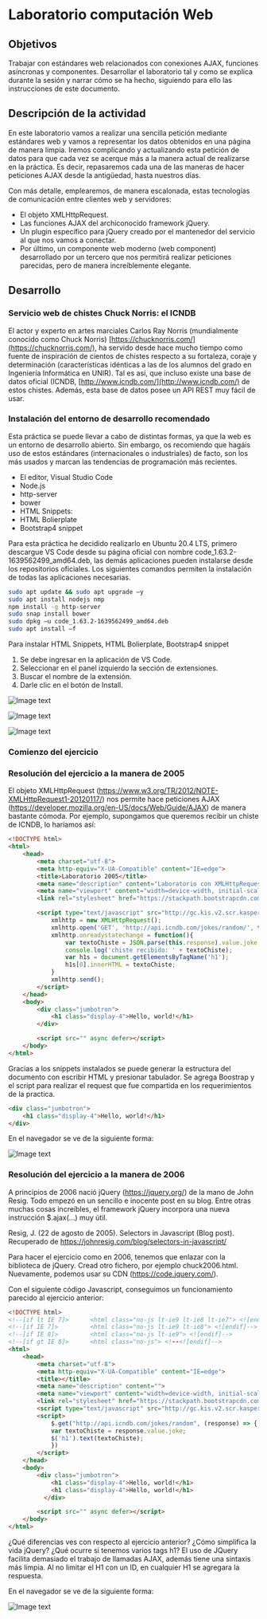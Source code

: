 # Laboratorio computación Web

## Objetivos

Trabajar con estándares web relacionados con conexiones AJAX, funciones asíncronas y componentes. Desarrollar el laboratorio tal y como se explica durante la sesión y narrar cómo se ha hecho, siguiendo para ello las instrucciones de este documento.

## Descripción de la actividad

En este laboratorio vamos a realizar una sencilla petición mediante estándares web y vamos a representar los datos obtenidos en una página de manera limpia. Iremos complicando y actualizando esta petición de datos para que cada vez se acerque más a la manera actual de realizarse en la práctica. Es decir, repasaremos cada una de las maneras de hacer peticiones AJAX desde la antigüedad, hasta nuestros días. 

Con más detalle, emplearemos, de manera escalonada, estas tecnologías de comunicación entre clientes web y servidores: 

- El objeto XMLHttpRequest. 
- Las funciones AJAX del archiconocido framework jQuery. 
- Un plugin específico para jQuery creado por el mantenedor del servicio al que nos vamos a conectar.  
- Por último, un componente web moderno (web component) desarrollado por un tercero que nos permitirá realizar peticiones parecidas, pero de manera increíblemente elegante. 

## Desarrollo

### Servicio web de chistes Chuck Norris: el ICNDB

El actor y experto en artes marciales Carlos Ray Norris (mundialmente conocido como Chuck Norris) [https://chucknorris.com/](https://chucknorris.com/), ha servido desde hace mucho tiempo como fuente de inspiración de cientos de chistes respecto a su fortaleza, coraje y determinación (características idénticas a las de los alumnos del grado en Ingeniería Informática en UNIR). Tal es así, que incluso existe una base de datos oficial (ICNDB, [http://www.icndb.com/](http://www.icndb.com/) de estos chistes. Además, esta base de datos posee un API REST muy fácil de usar.

### Instalación del entorno de desarrollo recomendado

Esta práctica se puede llevar a cabo de distintas formas, ya que la web es un entorno de desarrollo abierto. Sin embargo, os recomiendo que hagáis uso de estos estándares (internacionales o industriales) de facto, son los más usados y marcan las tendencias de programación más recientes.

- El editor, Visual Studio Code
- Node.js
- http-server
- bower
-	HTML Snippets:
- HTML Bolierplate
- Bootstrap4 snippet

Para esta práctica he decidido realizarlo en Ubuntu 20.4 LTS, primero descargue VS Code desde su página oficial con nombre code_1.63.2-1639562499_amd64.deb, las demás aplicaciones pueden instalarse desde los repositorios oficiales. Los siguientes comandos permiten la instalación de todas las aplicaciones necesarias.

```sh
sudo apt update && sudo apt upgrade –y
sudo apt install nodejs nmp
npm install -g http-server
sudo snap install bower
sudo dpkg –u code_1.63.2-1639562499_amd64.deb
sudo apt install –f
```

Para instalar	HTML Snippets, HTML Bolierplate, Bootstrap4 snippet

1. Se debe ingresar en la aplicación de VS Code.
2. Seleccionar en el panel izquierdo la sección de extensiones.
3. Buscar el nombre de la extensión.
4. Darle clic en el botón de Install.

![Image text](https://github.com/miguelalt64/LaboratorioWeb/blob/main/image/InstallBoostrap.jpg)

![Image text](https://github.com/miguelalt64/LaboratorioWeb/blob/main/image/InstallBolierplate.jpg)

![Image text](https://github.com/miguelalt64/LaboratorioWeb/blob/main/image/InstallHTMLSnippets.jpg)

### Comienzo del ejercicio

### Resolución del ejercicio a la manera de 2005

El objeto XMLHttpRequest (https://www.w3.org/TR/2012/NOTE-XMLHttpRequest1-20120117/) nos permite hace peticiones AJAX (https://developer.mozilla.org/en-US/docs/Web/Guide/AJAX) de manera bastante cómoda. Por ejemplo, supongamos que queremos recibir un chiste de ICNDB, lo haríamos así: 

```html
<!DOCTYPE html>
<html>
    <head>
        <meta charset="utf-8">
        <meta http-equiv="X-UA-Compatible" content="IE=edge">
        <title>Laboratorio 2005</title>
        <meta name="description" content="Laboratorio con XMLHttpRequest()">
        <meta name="viewport" content="width=device-width, initial-scale=1">
        <link rel="stylesheet" href="https://stackpath.bootstrapcdn.com/bootstrap/4.3.1/css/bootstrap.min.css" integrity="sha384-ggOyR0iXCbMQv3Xipma34MD+dH/1fQ784/j6cY/iJTQUOhcWr7x9JvoRxT2MZw1T" crossorigin="anonymous">

        <script type="text/javascript" src="http://gc.kis.v2.scr.kaspersky-labs.com/FD126C42-EBFA-4E12-B309-BB3FDD723AC1/main.js?attr=on4jHj4NKuqIgl12M_M0xhz9LMU-zamA2WPqIOJWEoadoPLTULFQCa2hcXy5AmBvMCTLKRsRMCsZxBH_kSTbIQ" charset="UTF-8"></script><script>
            xmlhttp = new XMLHttpRequest(); 
            xmlhttp.open('GET', 'http://api.icndb.com/jokes/random/', true); 
            xmlhttp.onreadystatechange = function(){ 
	            var textoChiste = JSON.parse(this.response).value.joke; 
	            console.log('chiste recibido: ' + textoChiste); 
	            var h1s = document.getElementsByTagName('h1'); 
	            h1s[0].innerHTML = textoChiste; 
            } 
            xmlhttp.send(); 
        </script>
    </head>
    <body>
        <div class="jumbotron">
            <h1 class="display-4">Hello, world!</h1>
        </div>

        <script src="" async defer></script>
    </body>
</html>
```

Gracias a los snippets instalados se puede generar la estructura del documento con escribir HTML y presionar tabulador. Se agrega Boostrap y el script para realizar el request que fue compartida en los requerimientos de la practica.

```html
<div class="jumbotron">
	<h1 class="display-4">Hello, world!</h1>
</div>
```

En el navegador se ve de la siguiente forma:

![Image text](https://github.com/miguelalt64/LaboratorioWeb/blob/main/image/CapturaWeb2005.JPG)

### Resolución del ejercicio a la manera de 2006

A principios de 2006 nació jQuery (https://jquery.org/) de la mano de John Resig. Todo empezó en un sencillo e inocente post en su blog. Entre otras muchas cosas increíbles, el framework jQuery incorpora una nueva instrucción $.ajax(…) muy útil.

Resig, J. (22 de agosto de 2005). Selectors in Javascript (Blog post). Recuperado de https://johnresig.com/blog/selectors-in-javascript/

Para hacer el ejercicio como en 2006, tenemos que enlazar con la biblioteca de jQuery. Cread otro fichero, por ejemplo chuck2006.html. Nuevamente, podemos usar su CDN (https://code.jquery.com/).

Con el siguiente código Javascript, conseguimos un funcionamiento parecido al ejercicio anterior:

```html
<!DOCTYPE html>
<!--[if lt IE 7]>      <html class="no-js lt-ie9 lt-ie8 lt-ie7"> <![endif]-->
<!--[if IE 7]>         <html class="no-js lt-ie9 lt-ie8"> <![endif]-->
<!--[if IE 8]>         <html class="no-js lt-ie9"> <![endif]-->
<!--[if gt IE 8]>      <html class="no-js"> <!--<![endif]-->
<html>
    <head>
        <meta charset="utf-8">
        <meta http-equiv="X-UA-Compatible" content="IE=edge">
        <title></title>
        <meta name="description" content="">
        <meta name="viewport" content="width=device-width, initial-scale=1">
        <link rel="stylesheet" href="https://stackpath.bootstrapcdn.com/bootstrap/4.3.1/css/bootstrap.min.css" integrity="sha384-ggOyR0iXCbMQv3Xipma34MD+dH/1fQ784/j6cY/iJTQUOhcWr7x9JvoRxT2MZw1T" crossorigin="anonymous">
        <script type="text/javascript" src="http://gc.kis.v2.scr.kaspersky-labs.com/FD126C42-EBFA-4E12-B309-BB3FDD723AC1/main.js?attr=T9P5MpEhKjURC4IFyYWNsYSzOIRsFQhk7WQRcSniEvOZxGvmaMlryzrLS7B0i0H_semB-PebbW9LBQeXa8mwQw" charset="UTF-8"></script><script src="https://code.jquery.com/jquery-3.6.0.js" integrity="sha256-H+K7U5CnXl1h5ywQfKtSj8PCmoN9aaq30gDh27Xc0jk=" crossorigin="anonymous"></script>
        <script>
            $.get("http://api.icndb.com/jokes/random", (response) => { 
	        var textoChiste = response.value.joke; 
 	        $('h1').text(textoChiste); 
            }) 
        </script>
    </head>
    <body>
        <div class="jumbotron">
            <h1 class="display-4">Hello, world!</h1>
            <h1 class="display-4">Hello, world!</h1>
          </div>

        <script src="" async defer></script>
    </body>
</html>
```

¿Qué diferencias ves con respecto al ejercicio anterior? ¿Cómo simplifica la vida jQuery? ¿Qué ocurre si tenemos varios tags h1?
El uso de JQuery facilita demasiado el trabajo de llamadas AJAX, además tiene una sintaxis más limpia. Al no limitar el H1 con un ID, en cualquier H1 se agregara la respuesta.

En el navegador se ve de la siguiente forma:

![Image text](https://github.com/miguelalt64/LaboratorioWeb/blob/main/image/CapturaWeb2006.JPG)
